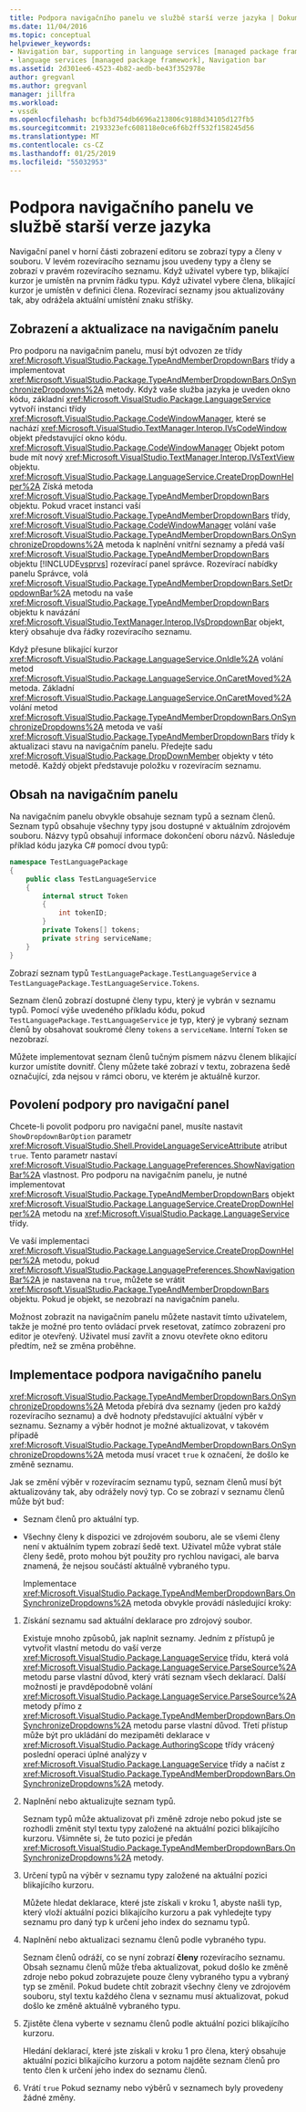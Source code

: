 ```yaml
---
title: Podpora navigačního panelu ve službě starší verze jazyka | Dokumentace Microsoftu
ms.date: 11/04/2016
ms.topic: conceptual
helpviewer_keywords:
- Navigation bar, supporting in language services [managed package framework]
- language services [managed package framework], Navigation bar
ms.assetid: 2d301ee6-4523-4b82-aedb-be43f352978e
author: gregvanl
ms.author: gregvanl
manager: jillfra
ms.workload:
- vssdk
ms.openlocfilehash: bcfb3d754db6696a213806c9188d34105d127fb5
ms.sourcegitcommit: 2193323efc608118e0ce6f6b2ff532f158245d56
ms.translationtype: MT
ms.contentlocale: cs-CZ
ms.lasthandoff: 01/25/2019
ms.locfileid: "55032953"
---
```

# <a name="support-for-the-navigation-bar-in-a-legacy-language-service"></a>Podpora navigačního panelu ve službě starší verze jazyka
Navigační panel v horní části zobrazení editoru se zobrazí typy a členy v souboru. V levém rozevíracího seznamu jsou uvedeny typy a členy se zobrazí v pravém rozevíracího seznamu. Když uživatel vybere typ, blikající kurzor je umístěn na prvním řádku typu. Když uživatel vybere člena, blikající kurzor je umístěn v definici člena. Rozevírací seznamy jsou aktualizovány tak, aby odrážela aktuální umístění znaku stříšky.  
  
## <a name="displaying-and-updating-the-navigation-bar"></a>Zobrazení a aktualizace na navigačním panelu  
 Pro podporu na navigačním panelu, musí být odvozen ze třídy <xref:Microsoft.VisualStudio.Package.TypeAndMemberDropdownBars> třídy a implementovat <xref:Microsoft.VisualStudio.Package.TypeAndMemberDropdownBars.OnSynchronizeDropdowns%2A> metody. Když vaše služba jazyka je uveden okno kódu, základní <xref:Microsoft.VisualStudio.Package.LanguageService> vytvoří instanci třídy <xref:Microsoft.VisualStudio.Package.CodeWindowManager>, které se nachází <xref:Microsoft.VisualStudio.TextManager.Interop.IVsCodeWindow> objekt představující okno kódu. <xref:Microsoft.VisualStudio.Package.CodeWindowManager> Objekt potom bude mít nový <xref:Microsoft.VisualStudio.TextManager.Interop.IVsTextView> objektu. <xref:Microsoft.VisualStudio.Package.LanguageService.CreateDropDownHelper%2A> Získá metoda <xref:Microsoft.VisualStudio.Package.TypeAndMemberDropdownBars> objektu. Pokud vracet instanci vaší <xref:Microsoft.VisualStudio.Package.TypeAndMemberDropdownBars> třídy, <xref:Microsoft.VisualStudio.Package.CodeWindowManager> volání vaše <xref:Microsoft.VisualStudio.Package.TypeAndMemberDropdownBars.OnSynchronizeDropdowns%2A> metoda k naplnění vnitřní seznamy a předá vaší <xref:Microsoft.VisualStudio.Package.TypeAndMemberDropdownBars> objektu [!INCLUDE[vsprvs](../../code-quality/includes/vsprvs_md.md)] rozevírací panel správce. Rozevírací nabídky panelu Správce, volá <xref:Microsoft.VisualStudio.Package.TypeAndMemberDropdownBars.SetDropdownBar%2A> metodu na vaše <xref:Microsoft.VisualStudio.Package.TypeAndMemberDropdownBars> objektu k navázání <xref:Microsoft.VisualStudio.TextManager.Interop.IVsDropdownBar> objekt, který obsahuje dva řádky rozevíracího seznamu.  
  
 Když přesune blikající kurzor <xref:Microsoft.VisualStudio.Package.LanguageService.OnIdle%2A> volání metod <xref:Microsoft.VisualStudio.Package.LanguageService.OnCaretMoved%2A> metoda. Základní <xref:Microsoft.VisualStudio.Package.LanguageService.OnCaretMoved%2A> volání metod <xref:Microsoft.VisualStudio.Package.TypeAndMemberDropdownBars.OnSynchronizeDropdowns%2A> metoda ve vaší <xref:Microsoft.VisualStudio.Package.TypeAndMemberDropdownBars> třídy k aktualizaci stavu na navigačním panelu. Předejte sadu <xref:Microsoft.VisualStudio.Package.DropDownMember> objekty v této metodě. Každý objekt představuje položku v rozevíracím seznamu.  
  
## <a name="the-contents-of-the-navigation-bar"></a>Obsah na navigačním panelu  
 Na navigačním panelu obvykle obsahuje seznam typů a seznam členů. Seznam typů obsahuje všechny typy jsou dostupné v aktuálním zdrojovém souboru. Názvy typů obsahují informace dokončení oboru názvů. Následuje příklad kódu jazyka C# pomocí dvou typů:  
  
```csharp  
namespace TestLanguagePackage  
{  
    public class TestLanguageService  
    {  
        internal struct Token  
        {  
            int tokenID;  
        }  
        private Tokens[] tokens;  
        private string serviceName;  
    }  
}  
```  
  
 Zobrazí seznam typů `TestLanguagePackage.TestLanguageService` a `TestLanguagePackage.TestLanguageService.Tokens`.  
  
 Seznam členů zobrazí dostupné členy typu, který je vybrán v seznamu typů. Pomocí výše uvedeného příkladu kódu, pokud `TestLanguagePackage.TestLanguageService` je typ, který je vybraný seznam členů by obsahovat soukromé členy `tokens` a `serviceName`. Interní `Token` se nezobrazí.  
  
 Můžete implementovat seznam členů tučným písmem názvu členem blikající kurzor umístíte dovnitř. Členy můžete také zobrazí v textu, zobrazena šedě označující, zda nejsou v rámci oboru, ve kterém je aktuálně kurzor.  
  
## <a name="enabling-support-for-the-navigation-bar"></a>Povolení podpory pro navigační panel  
 Chcete-li povolit podporu pro navigační panel, musíte nastavit `ShowDropdownBarOption` parametr <xref:Microsoft.VisualStudio.Shell.ProvideLanguageServiceAttribute> atribut `true`. Tento parametr nastaví <xref:Microsoft.VisualStudio.Package.LanguagePreferences.ShowNavigationBar%2A> vlastnost. Pro podporu na navigačním panelu, je nutné implementovat <xref:Microsoft.VisualStudio.Package.TypeAndMemberDropdownBars> objekt <xref:Microsoft.VisualStudio.Package.LanguageService.CreateDropDownHelper%2A> metodu na <xref:Microsoft.VisualStudio.Package.LanguageService> třídy.  
  
 Ve vaší implementaci <xref:Microsoft.VisualStudio.Package.LanguageService.CreateDropDownHelper%2A> metodu, pokud <xref:Microsoft.VisualStudio.Package.LanguagePreferences.ShowNavigationBar%2A> je nastavena na `true`, můžete se vrátit <xref:Microsoft.VisualStudio.Package.TypeAndMemberDropdownBars> objektu. Pokud je objekt, se nezobrazí na navigačním panelu.  
  
 Možnost zobrazit na navigačním panelu můžete nastavit tímto uživatelem, takže je možné pro tento ovládací prvek resetovat, zatímco zobrazení pro editor je otevřený. Uživatel musí zavřít a znovu otevřete okno editoru předtím, než se změna proběhne.  
  
## <a name="implementing-support-for-the-navigation-bar"></a>Implementace podpora navigačního panelu  
 <xref:Microsoft.VisualStudio.Package.TypeAndMemberDropdownBars.OnSynchronizeDropdowns%2A> Metoda přebírá dva seznamy (jeden pro každý rozevíracího seznamu) a dvě hodnoty představující aktuální výběr v seznamu. Seznamy a výběr hodnot je možné aktualizovat, v takovém případě <xref:Microsoft.VisualStudio.Package.TypeAndMemberDropdownBars.OnSynchronizeDropdowns%2A> metoda musí vracet `true` k označení, že došlo ke změně seznamu.  
  
 Jak se změní výběr v rozevíracím seznamu typů, seznam členů musí být aktualizovány tak, aby odrážely nový typ. Co se zobrazí v seznamu členů může být buď:  
  
- Seznam členů pro aktuální typ.  
  
- Všechny členy k dispozici ve zdrojovém souboru, ale se všemi členy není v aktuálním typem zobrazí šedě text. Uživatel může vybrat stále členy šedě, proto mohou být použity pro rychlou navigaci, ale barva znamená, že nejsou součástí aktuálně vybraného typu.  
  
  Implementace <xref:Microsoft.VisualStudio.Package.TypeAndMemberDropdownBars.OnSynchronizeDropdowns%2A> metoda obvykle provádí následující kroky:  
  
1.  Získání seznamu sad aktuální deklarace pro zdrojový soubor.  
  
     Existuje mnoho způsobů, jak naplnit seznamy. Jedním z přístupů je vytvořit vlastní metodu do vaší verze <xref:Microsoft.VisualStudio.Package.LanguageService> třídu, která volá <xref:Microsoft.VisualStudio.Package.LanguageService.ParseSource%2A> metodu parse vlastní důvod, který vrátí seznam všech deklarací. Další možností je pravděpodobně volání <xref:Microsoft.VisualStudio.Package.LanguageService.ParseSource%2A> metody přímo z <xref:Microsoft.VisualStudio.Package.TypeAndMemberDropdownBars.OnSynchronizeDropdowns%2A> metodu parse vlastní důvod. Třetí přístup může být pro ukládání do mezipaměti deklarace v <xref:Microsoft.VisualStudio.Package.AuthoringScope> třídy vrácený poslední operaci úplné analýzy v <xref:Microsoft.VisualStudio.Package.LanguageService> třídy a načíst z <xref:Microsoft.VisualStudio.Package.TypeAndMemberDropdownBars.OnSynchronizeDropdowns%2A> metody.  
  
2.  Naplnění nebo aktualizujte seznam typů.  
  
     Seznam typů může aktualizovat při změně zdroje nebo pokud jste se rozhodli změnit styl textu typy založené na aktuální pozici blikajícího kurzoru. Všimněte si, že tuto pozici je předán <xref:Microsoft.VisualStudio.Package.TypeAndMemberDropdownBars.OnSynchronizeDropdowns%2A> metody.  
  
3.  Určení typů na výběr v seznamu typy založené na aktuální pozici blikajícího kurzoru.  
  
     Můžete hledat deklarace, které jste získali v kroku 1, abyste našli typ, který vloží aktuální pozici blikajícího kurzoru a pak vyhledejte typy seznamu pro daný typ k určení jeho index do seznamu typů.  
  
4.  Naplnění nebo aktualizaci seznamu členů podle vybraného typu.  
  
     Seznam členů odráží, co se nyní zobrazí **členy** rozevíracího seznamu. Obsah seznamu členů může třeba aktualizovat, pokud došlo ke změně zdroje nebo pokud zobrazujete pouze členy vybraného typu a vybraný typ se změnil. Pokud budete chtít zobrazit všechny členy ve zdrojovém souboru, styl textu každého člena v seznamu musí aktualizovat, pokud došlo ke změně aktuálně vybraného typu.  
  
5.  Zjistěte člena vyberte v seznamu členů podle aktuální pozici blikajícího kurzoru.  
  
     Hledání deklarací, které jste získali v kroku 1 pro člena, který obsahuje aktuální pozici blikajícího kurzoru a potom najděte seznam členů pro tento člen k určení jeho index do seznamu členů.  
  
6.  Vrátí `true` Pokud seznamy nebo výběrů v seznamech byly provedeny žádné změny.
